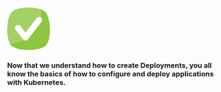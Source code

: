 <br>

<img src="./assets/done.png" alt="drawing" width="100"/> 

<br>

###   Now that we understand how to create Deployments, you all know the basics of how to configure and deploy applications with Kubernetes.